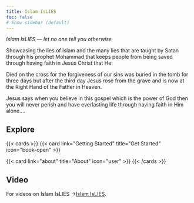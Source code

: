 ```yaml
---
title: Islam IsLIES
toc: false
# Show sidebar (default)
---
```


*Islam IsLIES — let no one tell you otherwise*

Showcasing the lies of Islam and the many lies that are taught by Satan through his prophet Mohammad that keeps people from being saved through having faith in Jesus Christ that He: 

Died on the cross for the forgiveness of our sins 
was buried in the tomb for three days 
but after the third day Jesus rose from the grave 
and is now at the Right Hand of the Father in Heaven. 

Jesus says when you believe in this gospel which is the power of God then you will never perish and have everlasting life through having faith in Him alone....

## Explore

{{< cards >}}
  {{< card link="Getting Started" title="Get Started" icon="book-open" >}}

  {{< card link="about" title="About" icon="user" >}}
{{< /cards >}}

## Video

For videos on Islam IsLIES ->[Islam IsLIES](https://www.youtube.com/@IslamIslies).
